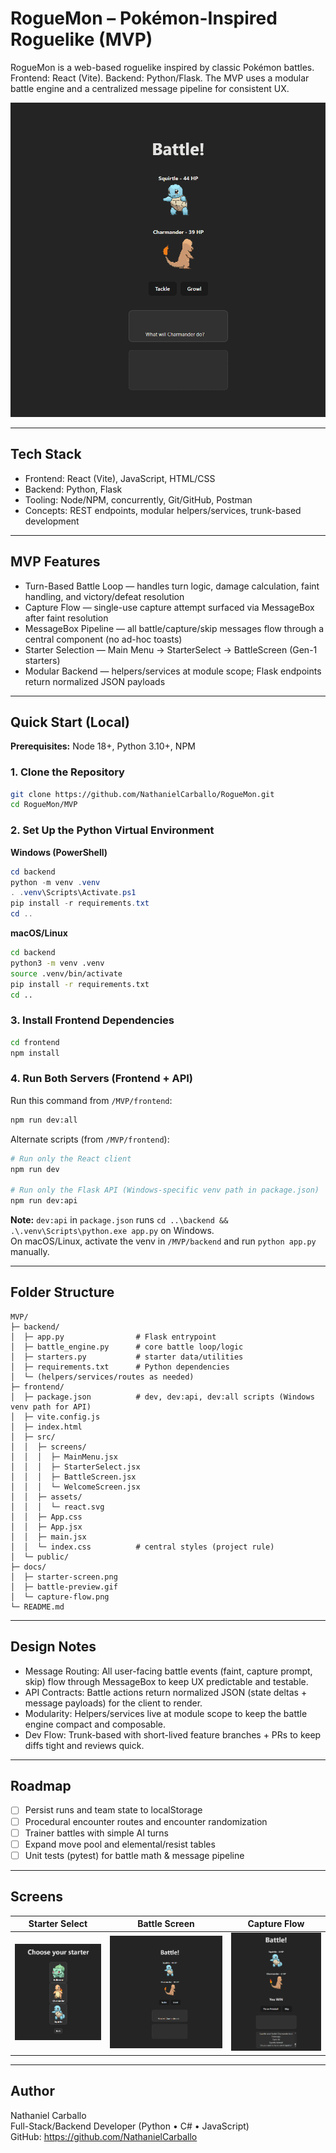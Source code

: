 # RogueMon – Pokémon-Inspired Roguelike (MVP)

RogueMon is a web-based roguelike inspired by classic Pokémon battles.
Frontend: React (Vite). Backend: Python/Flask. The MVP uses a modular battle engine and a centralized message pipeline for consistent UX.

![Battle Preview](./docs/battle-preview.gif)

---

## Tech Stack

- Frontend: React (Vite), JavaScript, HTML/CSS
- Backend: Python, Flask
- Tooling: Node/NPM, concurrently, Git/GitHub, Postman
- Concepts: REST endpoints, modular helpers/services, trunk-based development

---

## MVP Features

- Turn-Based Battle Loop — handles turn logic, damage calculation, faint handling, and victory/defeat resolution
- Capture Flow — single-use capture attempt surfaced via MessageBox after faint resolution
- MessageBox Pipeline — all battle/capture/skip messages flow through a central component (no ad-hoc toasts)
- Starter Selection — Main Menu → StarterSelect → BattleScreen (Gen-1 starters)
- Modular Backend — helpers/services at module scope; Flask endpoints return normalized JSON payloads

---

## Quick Start (Local)

**Prerequisites:** Node 18+, Python 3.10+, NPM

### 1. Clone the Repository
```bash
git clone https://github.com/NathanielCarballo/RogueMon.git
cd RogueMon/MVP
```

### 2. Set Up the Python Virtual Environment

**Windows (PowerShell)**
```powershell
cd backend
python -m venv .venv
. .venv\Scripts\Activate.ps1
pip install -r requirements.txt
cd ..
```

**macOS/Linux**
```bash
cd backend
python3 -m venv .venv
source .venv/bin/activate
pip install -r requirements.txt
cd ..
```

### 3. Install Frontend Dependencies
```bash
cd frontend
npm install
```

### 4. Run Both Servers (Frontend + API)

Run this command from `/MVP/frontend`:

```bash
npm run dev:all
```

Alternate scripts (from `/MVP/frontend`):
```bash
# Run only the React client
npm run dev

# Run only the Flask API (Windows-specific venv path in package.json)
npm run dev:api
```

**Note:** `dev:api` in `package.json` runs `cd ..\backend && .\.venv\Scripts\python.exe app.py` on Windows.  
On macOS/Linux, activate the venv in `/MVP/backend` and run `python app.py` manually.

---

## Folder Structure

```
MVP/
├─ backend/
│  ├─ app.py                # Flask entrypoint
│  ├─ battle_engine.py      # core battle loop/logic
│  ├─ starters.py           # starter data/utilities
│  ├─ requirements.txt      # Python dependencies
│  └─ (helpers/services/routes as needed)
├─ frontend/
│  ├─ package.json          # dev, dev:api, dev:all scripts (Windows venv path for API)
│  ├─ vite.config.js
│  ├─ index.html
│  ├─ src/
│  │  ├─ screens/
│  │  │  ├─ MainMenu.jsx
│  │  │  ├─ StarterSelect.jsx
│  │  │  ├─ BattleScreen.jsx
│  │  │  └─ WelcomeScreen.jsx
│  │  ├─ assets/
│  │  │  └─ react.svg
│  │  ├─ App.css
│  │  ├─ App.jsx
│  │  ├─ main.jsx
│  │  └─ index.css          # central styles (project rule)
│  └─ public/
├─ docs/
│  ├─ starter-screen.png
│  ├─ battle-preview.gif
│  └─ capture-flow.png
└─ README.md
```

---

## Design Notes

- Message Routing: All user-facing battle events (faint, capture prompt, skip) flow through MessageBox to keep UX predictable and testable.
- API Contracts: Battle actions return normalized JSON (state deltas + message payloads) for the client to render.
- Modularity: Helpers/services live at module scope to keep the battle engine compact and composable.
- Dev Flow: Trunk-based with short-lived feature branches + PRs to keep diffs tight and reviews quick.

---

## Roadmap

- [ ] Persist runs and team state to localStorage
- [ ] Procedural encounter routes and encounter randomization
- [ ] Trainer battles with simple AI turns
- [ ] Expand move pool and elemental/resist tables
- [ ] Unit tests (pytest) for battle math & message pipeline

---

## Screens

| Starter Select | Battle Screen | Capture Flow |
|---|---|---|
| ![Starter](./docs/starter-screen.png) | ![Battle](./docs/battle-preview.gif) | ![Capture](./docs/capture-flow.png) |

---

## Author

Nathaniel Carballo  
Full-Stack/Backend Developer (Python • C# • JavaScript)  
GitHub: https://github.com/NathanielCarballo

